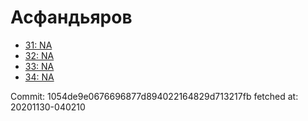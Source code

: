 # Асфандьяров
- [31: NA](31.md)
- [32: NA](32.md)
- [33: NA](33.md)
- [34: NA](34.md)

Commit: 1054de9e0676696877d894022164829d713217fb
 fetched at: 20201130-040210

